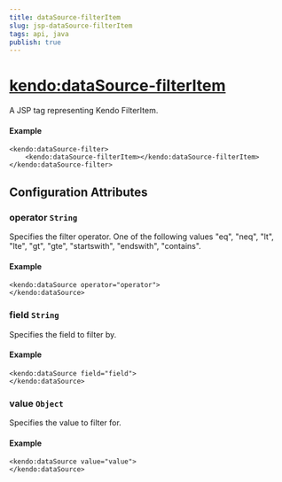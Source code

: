 ```yaml
---
title: dataSource-filterItem
slug: jsp-dataSource-filterItem
tags: api, java
publish: true
---
```


# <kendo:dataSource-filterItem>
A JSP tag representing Kendo FilterItem.

#### Example
    <kendo:dataSource-filter>
        <kendo:dataSource-filterItem></kendo:dataSource-filterItem>
    </kendo:dataSource-filter>


## Configuration Attributes


### operator `String`

Specifies the filter operator. One of the following values "eq", "neq", "lt", "lte", "gt", "gte", "startswith", "endswith", "contains".

#### Example
    <kendo:dataSource operator="operator">
    </kendo:dataSource>



### field `String`

Specifies the field to filter by.

#### Example
    <kendo:dataSource field="field">
    </kendo:dataSource>



### value `Object`

Specifies the value to filter for.

#### Example
    <kendo:dataSource value="value">
    </kendo:dataSource>


